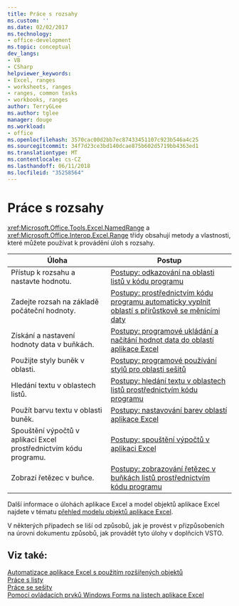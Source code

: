 ```yaml
---
title: Práce s rozsahy
ms.custom: ''
ms.date: 02/02/2017
ms.technology:
- office-development
ms.topic: conceptual
dev_langs:
- VB
- CSharp
helpviewer_keywords:
- Excel, ranges
- worksheets, ranges
- ranges, common tasks
- workbooks, ranges
author: TerryGLee
ms.author: tglee
manager: douge
ms.workload:
- office
ms.openlocfilehash: 3570cac00d2bb7ec87433451107c923b546a4c25
ms.sourcegitcommit: 34f7d23ce3bd140dcae875b602d5719bb4363ed1
ms.translationtype: MT
ms.contentlocale: cs-CZ
ms.lasthandoff: 06/11/2018
ms.locfileid: "35258564"
---
```

# <a name="work-with-ranges"></a>Práce s rozsahy
  <xref:Microsoft.Office.Tools.Excel.NamedRange> a <xref:Microsoft.Office.Interop.Excel.Range> třídy obsahují metody a vlastnosti, které můžete používat k provádění úloh s rozsahy.  
  
|Úloha|Postup|  
|----------|---------------|  
|Přístup k rozsahu a nastavte hodnotu.|[Postupy: odkazování na oblasti listů v kódu programu](../vsto/how-to-programmatically-refer-to-worksheet-ranges-in-code.md)|  
|Zadejte rozsah na základě počáteční hodnoty.|[Postupy: prostřednictvím kódu programu automaticky vyplnit oblastí s přírůstkově se měnícími daty](../vsto/how-to-programmatically-automatically-fill-ranges-with-incrementally-changing-data.md)|  
|Získání a nastavení hodnoty data v buňkách.|[Postupy: programové ukládání a načítání hodnot data do oblastí aplikace Excel](../vsto/how-to-programmatically-store-and-retrieve-date-values-in-excel-ranges.md)|  
|Použijte styly buněk v oblasti.|[Postupy: programové používání stylů pro oblasti sešitů](../vsto/how-to-programmatically-apply-styles-to-ranges-in-workbooks.md)|  
|Hledání textu v oblastech listů.|[Postupy: hledání textu v oblastech listů prostřednictvím kódu programu](../vsto/how-to-programmatically-search-for-text-in-worksheet-ranges.md)|  
|Použít barvu textu v oblasti buněk.|[Postupy: nastavování barev oblastí aplikace Excel](../vsto/how-to-programmatically-apply-color-to-excel-ranges.md)|  
|Spouštění výpočtů v aplikaci Excel prostřednictvím kódu programu.|[Postupy: spouštění výpočtů v aplikaci Excel](../vsto/how-to-programmatically-run-excel-calculations-programmatically.md)|  
|Zobrazí řetězec v buňce.|[Postupy: zobrazování řetězec v buňkách listů prostřednictvím kódu programu](../vsto/how-to-programmatically-display-a-string-in-a-worksheet-cell.md)|  
  
 Další informace o úlohách aplikace Excel a model objektů aplikace Excel najdete v tématu [přehled modelu objektů aplikace Excel](../vsto/excel-object-model-overview.md).  
  
 V některých případech se liší od způsobů, jak je provést v přizpůsobeních na úrovni dokumentu způsobů, jak provádět tyto úlohy v doplňcích VSTO.  
  
## <a name="see-also"></a>Viz také:  
 [Automatizace aplikace Excel s použitím rozšířených objektů](../vsto/automating-excel-by-using-extended-objects.md)   
 [Práce s listy](../vsto/working-with-worksheets.md)   
 [Práce se sešity](../vsto/working-with-workbooks.md)   
 [Pomocí ovládacích prvků Windows Forms na listech aplikace Excel](../vsto/using-windows-forms-controls-on-excel-worksheets.md)  
  
  